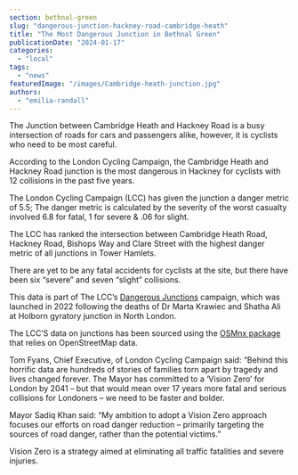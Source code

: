 ```yaml
---
section: bethnal-green
slug: "dangerous-junction-hackney-road-cambridge-heath"
title: "The Most Dangerous Junction in Bethnal Green"
publicationDate: "2024-01-17"
categories: 
  - "local"
tags: 
  - "news"
featuredImage: "/images/Cambridge-heath-junction.jpg"
authors: 
  - "emilia-randall"
---
```


The Junction between Cambridge Heath and Hackney Road is a busy intersection of roads for cars and passengers alike, however, it is cyclists who need to be most careful.

According to the London Cycling Campaign, the Cambridge Heath and Hackney Road junction is the most dangerous in Hackney for cyclists with 12 collisions in the past five years. 

The London Cycling Campaign (LCC) has given the junction a danger metric of 5.5; The danger metric is calculated by the severity of the worst casualty involved 6.8 for fatal, 1 for severe & .06 for slight. 

The LCC has ranked the intersection between Cambridge Heath Road, Hackney Road, Bishops Way and Clare Street with the highest danger metric of all junctions in Tower Hamlets. 

There are yet to be any fatal accidents for cyclists at the site, but there have been six “severe” and seven “slight” collisions.

This data is part of The LCC’s [Dangerous Junctions](http://lcc.org.uk/campaigns/dangerous-junctions) campaign, which was launched in 2022 following the deaths of Dr Marta Krawiec and Shatha Ali at Holborn gyratory junction in North London.

The LCC’S data on junctions has been sourced using the [OSMnx package](https://github.com/gboeing/osmnx) that relies on OpenStreetMap data.

Tom Fyans, Chief Executive, of London Cycling Campaign said: “Behind this horrific data are hundreds of stories of families torn apart by tragedy and lives changed forever. The Mayor has committed to a ‘Vision Zero’ for London by 2041 – but that would mean over 17 years more fatal and serious collisions for Londoners – we need to be faster and bolder. 

Mayor Sadiq Khan said: “My ambition to adopt a Vision Zero approach focuses our efforts on road danger reduction – primarily targeting the sources of road danger, rather than the potential victims.”

Vision Zero is a strategy aimed at eliminating all traffic fatalities and severe injuries.
